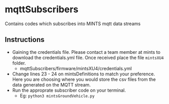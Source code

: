 # mqttSubscribers
Contains codes which subscribes into MINTS mqtt data streams

## Instructions 
- Gaining the credentials file.
  Please contact a team member at mints to download the credentials.yml file. Once received place the file `mintsXU4` folder. 
    - mqttSubscribers/firmware/mintsXU4/credentials.yml
 -  Change lines 23 - 24 on mintsDefinitions to match your preference. Here you are choosing where you would store the csv files from the data generated on the MQTT stream. 
 - Run the approprate subscriber code on your terminal.
    - Eg: ```python3 mintsGroundVehicle.py```
    
  
 
 
